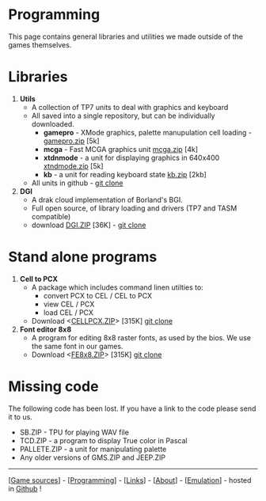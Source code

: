 # Programming

This page contains general libraries and utilities we
made outside of the games themselves.

# Libraries
1. __Utils__
   * A collection of TP7 units to deal with graphics and keyboard
   * All saved into a single repository, but can be 
     individually downloaded.
      * __gamepro__ - XMode graphics, palette manupulation
      cell loading - [gamepro.zip](gamepro.zip) [5k]
      * __mcga__ - Fast MCGA graphics unit [mcga.zip](mcga.zip) [4k]
      * __xtdnmode__ - a unit for displaying graphics in 640x400 [xtndmode.zip](xtdnmode.zip) [5k]
      * __kb__ - a unit for reading keyboard state [kb.zip](kb.zip) [2kb]
    * All units in github - [git clone](https://github.com/DarkCloudDOS/utils)
1. __DGI__
    * A drak cloud implementation of Borland's BGI.
    * Full open source, of library loading and drivers
      (TP7 and TASM compatible)
    * download [DGI.ZIP](dgi.zip) [36K] - [git clone](https://github.com/DarkCloudDOS/utils)

# Stand alone programs
1. __Cell to PCX__
   * A package which includes command linen utilties to:
     * convert PCX to CEL / CEL to PCX
     * view CEL / PCX
     * load CEL / PCX
   * Download <[CELLPCX.ZIP](cellpcx.zip)> [315K]
      [git clone](https://github.com/DarkCloudDOS/packman2)
2. __Font editor 8x8__
   * A program for editing 8x8 raster fonts, as used by the   bios. We use the same font in our games.
   * Download <[FE8x8.ZIP](fe8x8.zip)> [315K]
      [git clone](https://github.com/DarkCloudDOS/fe8x8)

# Missing code
The following code has been lost. If you have a link to the
code please send it to us. 

* SB.ZIP - TPU for playing WAV file
* TCD.ZIP - a program to display True color in Pascal
* PALLETE.ZIP - a unit for manipulating palette
* Any older versions of GMS.ZIP and JEEP.ZIP

---
[[Game sources](index.html)] - 
[[Programming](programming.html)] - 
[[Links](links.html)] - 
[[About](about.html)] - 
[[Emulation](emulation.html)] - 
hosted in [Github](https://github.com/DarkCloudDOS) !


